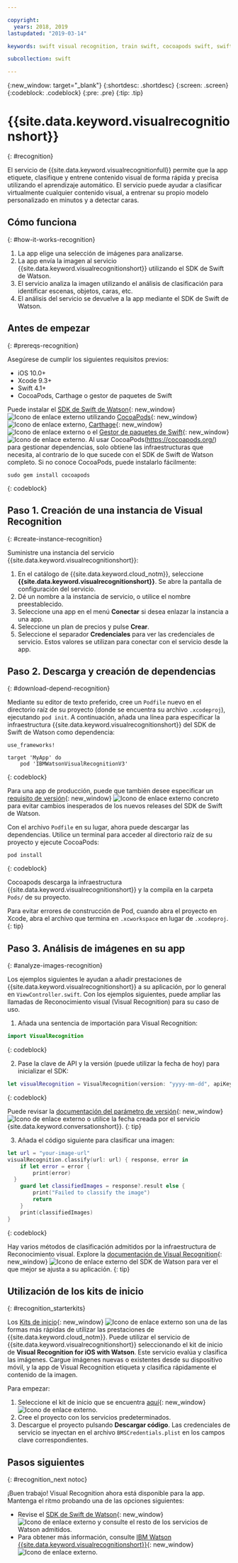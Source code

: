 ```yaml
---

copyright:
  years: 2018, 2019
lastupdated: "2019-03-14"

keywords: swift visual recognition, train swift, cocoapods swift, swift sdk install, starter kit watson swift, image swift classify, machine learning swift

subcollection: swift

---
```


{:new_window: target="_blank"}
{:shortdesc: .shortdesc}
{:screen: .screen}
{:codeblock: .codeblock}
{:pre: .pre}
{:tip: .tip}

# {{site.data.keyword.visualrecognitionshort}}
{: #recognition}

El servicio de {{site.data.keyword.visualrecognitionfull}} permite que la app etiquete, clasifique y entrene contenido visual de forma rápida y precisa utilizando el aprendizaje automático. El servicio puede ayudar a clasificar virtualmente cualquier contenido visual, a entrenar su propio modelo personalizado en minutos y a detectar caras.

## Cómo funciona
{: #how-it-works-recognition}

1. La app elige una selección de imágenes para analizarse.
2. La app envía la imagen al servicio {{site.data.keyword.visualrecognitionshort}} utilizando el SDK de Swift de Watson.
3. El servicio analiza la imagen utilizando el análisis de clasificación para identificar escenas, objetos, caras, etc.
4. El análisis del servicio se devuelve a la app mediante el SDK de Swift de Watson.

## Antes de empezar
{: #prereqs-recognition}

Asegúrese de cumplir los siguientes requisitos previos:

* iOS 10.0+
* Xcode 9.3+
* Swift 4.1+
* CocoaPods, Carthage o gestor de paquetes de Swift

Puede instalar el [SDK de Swift de Watson](https://github.com/watson-developer-cloud/swift-sdk){: new_window} ![Icono de enlace externo](../../icons/launch-glyph.svg "Icono de enlace externo") utilizando
[CocoaPods](https://github.com/watson-developer-cloud/swift-sdk#cocoapods){: new_window} ![Icono de enlace externo](../../icons/launch-glyph.svg "Icono de enlace externo"), [Carthage](https://github.com/watson-developer-cloud/swift-sdk#carthage){: new_window} ![Icono de enlace externo](../../icons/launch-glyph.svg "Icono de enlace externo") o el
[Gestor de paquetes de Swift](https://github.com/watson-developer-cloud/swift-sdk#swift-package-manager){: new_window} ![Icono de enlace externo](../../icons/launch-glyph.svg "Icono de enlace externo"). Al usar CocoaPods(https://cocoapods.org/) para gestionar dependencias, solo obtiene las infraestructuras que
necesita, al contrario de lo que sucede con el SDK de Swift de Watson completo. Si no conoce CocoaPods, puede instalarlo fácilmente:
```console
sudo gem install cocoapods
```
{: codeblock}

## Paso 1. Creación de una instancia de Visual Recognition
{: #create-instance-recognition}

Suministre una instancia del servicio {{site.data.keyword.visualrecognitionshort}}:

1. En el catálogo de {{site.data.keyword.cloud_notm}}, seleccione **{{site.data.keyword.visualrecognitionshort}}**. Se abre la pantalla de configuración del servicio.
2. Dé un nombre a la instancia de servicio, o utilice el nombre preestablecido.
3. Seleccione una app en el menú **Conectar** si desea enlazar la instancia a una app.
4. Seleccione un plan de precios y pulse **Crear**.
5. Seleccione el separador **Credenciales** para ver las credenciales de servicio. Estos valores se utilizan para conectar con el servicio desde la app.

## Paso 2. Descarga y creación de dependencias
{: #download-depend-recognition}

Mediante su editor de texto preferido, cree un `Podfile` nuevo en el directorio raíz
de su proyecto (donde se encuentra su archivo `.xcodeproj`), ejecutando
`pod init`. A continuación, añada una línea para especificar la infraestructura
{{site.data.keyword.visualrecognitionshort}} del SDK de Swift de Watson como dependencia:

```pod
use_frameworks!

target 'MyApp' do
    pod 'IBMWatsonVisualRecognitionV3'
```
{: codeblock}

Para una app de producción, puede que también desee especificar un [requisito de versión](https://guides.cocoapods.org/using/the-podfile.html#specifying-pod-versions){: new_window} ![Icono de enlace externo](../../icons/launch-glyph.svg "Icono de enlace externo") concreto para evitar cambios inesperados de los nuevos releases del SDK de Swift de Watson.

Con el archivo `Podfile` en su lugar, ahora puede descargar las dependencias. Utilice un terminal para acceder al directorio raíz de su proyecto y ejecute CocoaPods:

```console
pod install
```
{: codeblock}

Cocoapods descarga la infraestructura {{site.data.keyword.visualrecognitionshort}} y la compila
en la carpeta `Pods/` de su proyecto.

Para evitar errores de construcción de Pod, cuando abra el proyecto en Xcode,
abra el archivo que termina en `.xcworkspace` en lugar de `.xcodeproj`.
{: tip}

## Paso 3. Análisis de imágenes en su app
{: #analyze-images-recognition}

Los ejemplos siguientes le ayudan a añadir prestaciones de {{site.data.keyword.visualrecognitionshort}}
a su aplicación, por lo general en `ViewController.swift`. Con los ejemplos siguientes,
puede ampliar las llamadas de Reconocimiento visual (Visual Recognition) para su caso de uso.

1. Añada una sentencia de importación para Visual Recognition:
  ```swift
  import VisualRecognition
  ```
  {: codeblock}

2. Pase la clave de API y la versión (puede utilizar la fecha de hoy) para inicializar el SDK:
  ```swift
  let visualRecognition = VisualRecognition(version: "yyyy-mm-dd", apiKey: "your-api-key")
  ```
  {: codeblock}

  Puede revisar la [documentación del parámetro de
versión](https://cloud.ibm.com/apidocs/visual-recognition#versioning){: new_window} ![Icono de enlace externo](../../icons/launch-glyph.svg "Icono de enlace externo") o utilice la fecha creada por el servicio {site.data.keyword.conversationshort}}.
  {: tip}

3. Añada el código siguiente para clasificar una imagen:
  ```swift
  let url = "your-image-url"
  visualRecognition.classify(url: url) { response, error in
      if let error = error {
          print(error)
    }
      guard let classifiedImages = response?.result else {
          print("Failed to classify the image")
          return
      }
      print(classifiedImages)
  }
  ```
  {: codeblock}

Hay varios métodos de clasificación admitidos por la infraestructura de Reconocimiento visual. Explore la
[documentación de Visual Recognition](https://watson-developer-cloud.github.io/swift-sdk/services/VisualRecognitionV3/index.html){: new_window} ![Icono de enlace externo](../../icons/launch-glyph.svg "Icono de enlace externo") del SDK de Watson para ver el que mejor se ajusta a su aplicación.
{: tip}

## Utilización de los kits de inicio
{: #recognition_starterkits}

Los [Kits de inicio](https://cloud.ibm.com/developer/appledevelopment/starter-kits){: new_window} ![Icono de enlace externo](../../icons/launch-glyph.svg "Icono de enlace externo") son una de las formas
más rápidas de utilizar las prestaciones de {{site.data.keyword.cloud_notm}}. Puede utilizar el servicio de {{site.data.keyword.visualrecognitionshort}} seleccionando el kit de inicio de **Visual Recognition for iOS with Watson**. Este servicio evalúa y clasifica las imágenes. Cargue imágenes nuevas o existentes desde su dispositivo móvil, y la app de Visual Recognition etiqueta y clasifica rápidamente el contenido de la imagen.

Para empezar:
1. Seleccione el kit de inicio que se encuentra [aquí](https://cloud.ibm.com/developer/appledevelopment/starter-kits/visual-recognition-for-ios-with-watson){: new_window} ![Icono de enlace externo](../../icons/launch-glyph.svg "Icono de enlace externo").
2. Cree el proyecto con los servicios predeterminados.
3. Descargue el proyecto pulsando **Descargar código**. Las credenciales de servicio se inyectan en el archivo `BMSCredentials.plist` en los campos clave correspondientes.

## Pasos siguientes
{: #recognition_next notoc}

¡Buen trabajo! Visual Recognition ahora está disponible para la app. Mantenga el ritmo probando una de las opciones siguientes:
* Revise el [SDK de Swift de Watson](https://github.com/watson-developer-cloud/swift-sdk){: new_window} ![Icono de enlace externo](../../icons/launch-glyph.svg "Icono de enlace externo") y consulte el resto de los servicios de Watson admitidos.
* Para obtener más información, consulte [IBM Watson {{site.data.keyword.visualrecognitionshort}}](https://www.ibm.com/watson/services/visual-recognition/){: new_window} ![Icono de enlace externo](../../icons/launch-glyph.svg "Icono de enlace externo").

